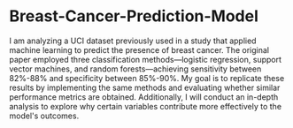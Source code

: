 # Breast-Cancer-Prediction-Model
I am analyzing a UCI dataset previously used in a study that applied machine learning to predict the presence of breast cancer. The original paper employed three classification methods—logistic regression, support vector machines, and random forests—achieving sensitivity between 82%-88% and specificity between 85%-90%. My goal is to replicate these results by implementing the same methods and evaluating whether similar performance metrics are obtained. Additionally, I will conduct an in-depth analysis to explore why certain variables contribute more effectively to the model's outcomes.
